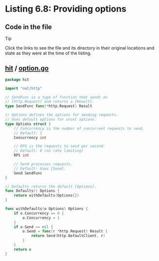 # Listing 6.8: Providing options

## Code in the file

> [!TIP]
> Click the links to see the file and its directory in their original locations and state as they were at the time of the listing.

## [hit](https://github.com/inancgumus/gobyexample/blob/e54b1d135417cde853ed04797ae0ea4a1a6f0c8a/hit) / [option.go](https://github.com/inancgumus/gobyexample/blob/e54b1d135417cde853ed04797ae0ea4a1a6f0c8a/hit/option.go)

```go
package hit

import "net/http"

// SendFunc is a type of function that sends an
// [http.Request] and returns a [Result].
type SendFunc func(*http.Request) Result

// Options defines the options for sending requests.
// Uses default options for unset options.
type Options struct {
	// Concurrency is the number of concurrent requests to send.
	// Default: 1
	Concurrency int

	// RPS is the requests to send per second.
	// Default: 0 (no rate limiting)
	RPS int

	// Send processes requests.
	// Default: Uses [Send].
	Send SendFunc
}

// Defaults returns the default [Options].
func Defaults() Options {
	return withDefaults(Options{})
}

func withDefaults(o Options) Options {
	if o.Concurrency == 0 {
		o.Concurrency = 1
	}
	if o.Send == nil {
		o.Send = func(r *http.Request) Result {
			return Send(http.DefaultClient, r)
		}
	}
	return o
}
```

